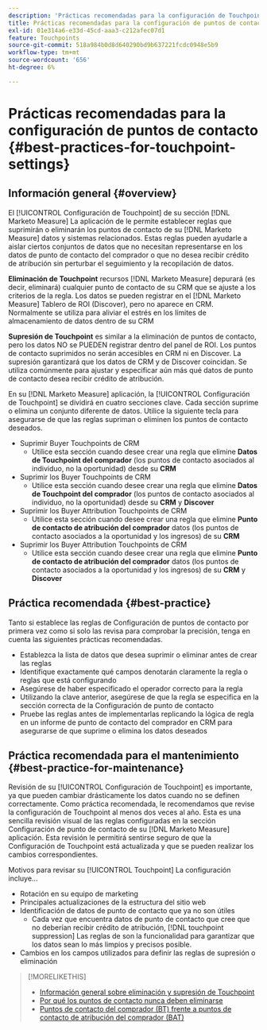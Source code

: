 ```yaml
---
description: 'Prácticas recomendadas para la configuración de Touchpoint: [!DNL Marketo Measure]'
title: Prácticas recomendadas para la configuración de puntos de contacto
exl-id: 01e314a6-e33d-45cd-aaa3-c212afec07d1
feature: Touchpoints
source-git-commit: 518a984b0d8d640290bd9b637221fcdc0948e5b9
workflow-type: tm+mt
source-wordcount: '656'
ht-degree: 6%

---
```


# Prácticas recomendadas para la configuración de puntos de contacto {#best-practices-for-touchpoint-settings}

## Información general {#overview}

El [!UICONTROL Configuración de Touchpoint] de su sección [!DNL Marketo Measure] La aplicación de le permite establecer reglas que suprimirán o eliminarán los puntos de contacto de su [!DNL Marketo Measure] datos y sistemas relacionados. Estas reglas pueden ayudarle a aislar ciertos conjuntos de datos que no necesitan representarse en los datos de punto de contacto del comprador o que no desea recibir crédito de atribución sin perturbar el seguimiento y la recopilación de datos.

**Eliminación de Touchpoint** recursos [!DNL Marketo Measure] depurará (es decir, eliminará) cualquier punto de contacto de su CRM que se ajuste a los criterios de la regla. Los datos se pueden registrar en el [!DNL Marketo Measure] Tablero de ROI (Discover), pero no aparece en CRM. Normalmente se utiliza para aliviar el estrés en los límites de almacenamiento de datos dentro de su CRM

**Supresión de Touchpoint** es similar a la eliminación de puntos de contacto, pero los datos NO se PUEDEN registrar dentro del panel de ROI. Los puntos de contacto suprimidos no serán accesibles en CRM ni en Discover. La supresión garantizará que los datos de CRM y de Discover coincidan. Se utiliza comúnmente para ajustar y especificar aún más qué datos de punto de contacto desea recibir crédito de atribución.

En su [!DNL Marketo Measure] aplicación, la [!UICONTROL Configuración de Touchpoint] se dividirá en cuatro secciones clave. Cada sección suprime o elimina un conjunto diferente de datos. Utilice la siguiente tecla para asegurarse de que las reglas supriman o eliminen los puntos de contacto deseados.

* Suprimir Buyer Touchpoints de CRM
   * Utilice esta sección cuando desee crear una regla que elimine **Datos de Touchpoint del comprador** (los puntos de contacto asociados al individuo, no la oportunidad) desde su **CRM**
* Suprimir los Buyer Touchpoints de CRM
   * Utilice esta sección cuando desee crear una regla que elimine **Datos de Touchpoint del comprador** (los puntos de contacto asociados al individuo, no la oportunidad) desde su **CRM** y **Discover**
* Suprimir los Buyer Attribution Touchpoints de CRM
   * Utilice esta sección cuando desee crear una regla que elimine **Punto de contacto de atribución del comprador** datos (los puntos de contacto asociados a la oportunidad y los ingresos) de su **CRM**
* Suprimir los Buyer Attribution Touchpoints de CRM
   * Utilice esta sección cuando desee crear una regla que elimine **Punto de contacto de atribución del comprador** datos (los puntos de contacto asociados a la oportunidad y los ingresos) de su **CRM** y **Discover**

## Práctica recomendada {#best-practice}

Tanto si establece las reglas de Configuración de puntos de contacto por primera vez como si solo las revisa para comprobar la precisión, tenga en cuenta las siguientes prácticas recomendadas.

* Establezca la lista de datos que desea suprimir o eliminar antes de crear las reglas
* Identifique exactamente qué campos denotarán claramente la regla o reglas que está configurando
* Asegúrese de haber especificado el operador correcto para la regla
* Utilizando la clave anterior, asegúrese de que la regla se especifica en la sección correcta de la Configuración de punto de contacto
* Pruebe las reglas antes de implementarlas replicando la lógica de regla en un informe de punto de contacto del comprador en CRM para asegurarse de que suprime o elimina los datos deseados

## Práctica recomendada para el mantenimiento {#best-practice-for-maintenance}

Revisión de su [!UICONTROL Configuración de Touchpoint] es importante, ya que pueden cambiar drásticamente los datos cuando no se definen correctamente. Como práctica recomendada, le recomendamos que revise la configuración de Touchpoint al menos dos veces al año. Esta es una sencilla revisión visual de las reglas configuradas en la sección Configuración de punto de contacto de su [!DNL Marketo Measure] aplicación. Esta revisión le permitirá sentirse seguro de que la Configuración de Touchpoint está actualizada y que se pueden realizar los cambios correspondientes.

Motivos para revisar su [!UICONTROL Touchpoint] La configuración incluye...

* Rotación en su equipo de marketing
* Principales actualizaciones de la estructura del sitio web
* Identificación de datos de punto de contacto que ya no son útiles
   * Cada vez que encuentra datos de punto de contacto que cree que no deberían recibir crédito de atribución, [!DNL touchpoint suppression] Las reglas de son la funcionalidad para garantizar que los datos sean lo más limpios y precisos posible.
* Cambios en los campos utilizados para definir las reglas de supresión o eliminación

>[!MORELIKETHIS]
>
>* [Información general sobre eliminación y supresión de Touchpoint](/help/advanced-marketo-measure-features/touchpoint-settings/touchpoint-removal-and-touchpoint-suppression.md)
>* [Por qué los puntos de contacto nunca deben eliminarse](/help/advanced-marketo-measure-features/touchpoint-settings/why-you-should-never-delete-touchpoints.md)
>* [Puntos de contacto del comprador (BT) frente a puntos de contacto de atribución del comprador (BAT)](/help/configuration-and-setup/getting-started-with-marketo-measure/difference-between-buyer-touchpoints-and-buyer-attribution-touchpoints.md)

